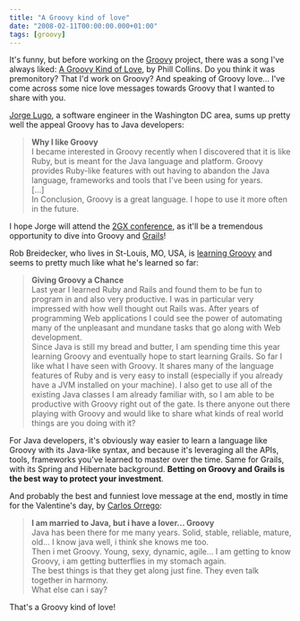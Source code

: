 ```yaml
---
title: "A Groovy kind of love"
date: "2008-02-11T00:00:00.000+01:00"
tags: [groovy]
---
```


It's funny, but before working on the [Groovy](http://groovy.codehaus.org/) project, there was a song I've always liked: [A Groovy Kind of Love](http://www.lastfm.fr/music/Phil+Collins/_/A+Groovy+Kind+of+Love), by Phill Collins. Do you think it was premonitory? That I'd work on Groovy? And speaking of Groovy love... I've come across some nice love messages towards Groovy that I wanted to share with you.

[Jorge Lugo](http://jorgeonprogramming.blogspot.com/2008/02/why-i-like-groovy.html), a software engineer in the Washington DC area, sums up pretty well the appeal Groovy has to Java developers:

> **Why I like Groovy**  
> I became interested in Groovy recently when I discovered that it is like Ruby, but is meant for the Java language and platform. Groovy provides Ruby-like features with out having to abandon the Java language, frameworks and tools that I've been using for years.  
> \[...\]  
> In Conclusion, Groovy is a great language. I hope to use it more often in the future.

I hope Jorge will attend the [2GX conference](http://www.groovygrails.com/gg/2gexperience), as it'll be a tremendous opportunity to dive into Groovy and [Grails](http://grails.org/)!

Rob Breidecker, who lives in St-Louis, MO, USA, is [learning Groovy](http://evolutionarygoo.com/blog/?p=162) and seems to pretty much like what he's learned so far:

> **Giving Groovy a Chance**  
> Last year I learned Ruby and Rails and found them to be fun to program in and also very productive. I was in particular very impressed with how well thought out Rails was. After years of programming Web applications I could see the power of automating many of the unpleasant and mundane tasks that go along with Web development.  
> Since Java is still my bread and butter, I am spending time this year learning Groovy and eventually hope to start learning Grails. So far I like what I have seen with Groovy. It shares many of the language features of Ruby and is very easy to install (especially if you already have a JVM installed on your machine). I also get to use all of the existing Java classes I am already familiar with, so I am able to be productive with Groovy right out of the gate. Is there anyone out there playing with Groovy and would like to share what kinds of real world things are you doing with it?

For Java developers, it's obviously way easier to learn a language like Groovy with its Java-like syntax, and because it's leveraging all the APIs, tools, frameworks you've learned to master over the time. Same for Grails, with its Spring and Hibernate background. **Betting on Groovy and Grails is the best way to protect your investment**.

And probably the best and funniest love message at the end, mostly in time for the Valentine's day, by [Carlos Orrego](http://www.jroller.com/orrego/entry/i_am_married_to_java):

> **I am married to Java, but i have a lover... Groovy**  
> Java has been there for me many years. Solid, stable, reliable, mature, old... I know java well, i think she knows me too.  
> Then i met Groovy. Young, sexy, dynamic, agile... I am getting to know Groovy, i am getting butterflies in my stomach again.  
> The best things is that they get along just fine. They even talk together in harmony.  
> What else can i say?

That's a Groovy kind of love!